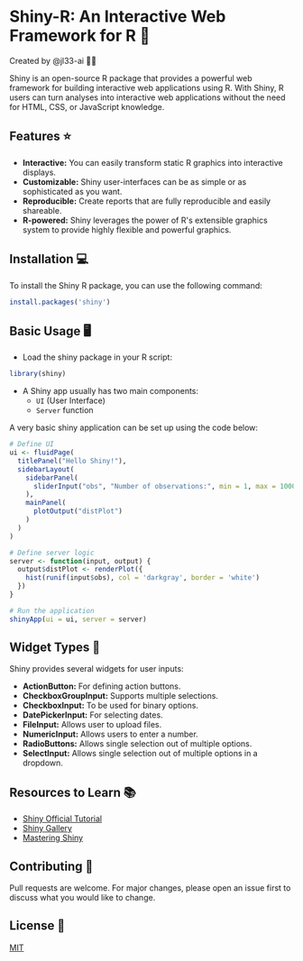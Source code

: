 # Shiny-R: An Interactive Web Framework for R 🎉

Created by @jl33-ai 👦🏻

Shiny is an open-source R package that provides a powerful web framework for building interactive web applications using R. With Shiny, R users can turn analyses into interactive web applications without the need for HTML, CSS, or JavaScript knowledge.

## Features ⭐

- **Interactive:** You can easily transform static R graphics into interactive displays.
- **Customizable:** Shiny user-interfaces can be as simple or as sophisticated as you want. 
- **Reproducible:** Create reports that are fully reproducible and easily shareable.
- **R-powered:** Shiny leverages the power of R's extensible graphics system to provide highly flexible and powerful graphics.

## Installation 💻

To install the Shiny R package, you can use the following command:

```r
install.packages('shiny')
```

## Basic Usage 🖥️

- Load the shiny package in your R script:

```r
library(shiny)
```

- A Shiny app usually has two main components:
     - `UI` (User Interface)
     - `Server` function

A very basic shiny application can be set up using the code below:

```r
# Define UI
ui <- fluidPage(
  titlePanel("Hello Shiny!"),
  sidebarLayout(
    sidebarPanel(
      sliderInput("obs", "Number of observations:", min = 1, max = 1000, value = 500)
    ),
    mainPanel(
      plotOutput("distPlot")
    )
  )
)

# Define server logic
server <- function(input, output) {
  output$distPlot <- renderPlot({
    hist(runif(input$obs), col = 'darkgray', border = 'white')
  })
}

# Run the application
shinyApp(ui = ui, server = server)
```

## Widget Types 🚀

Shiny provides several widgets for user inputs:

- **ActionButton:** For defining action buttons.
- **CheckboxGroupInput:** Supports multiple selections.
- **CheckboxInput:** To be used for binary options.
- **DatePickerInput:** For selecting dates.
- **FileInput:** Allows user to upload files.
- **NumericInput:** Allows users to enter a number.
- **RadioButtons:** Allows single selection out of multiple options.
- **SelectInput:** Allows single selection out of multiple options in a dropdown.

## Resources to Learn 📚

- [Shiny Official Tutorial](https://shiny.rstudio.com/tutorial/)
- [Shiny Gallery](https://shiny.rstudio.com/gallery/)
- [Mastering Shiny](https://mastering-shiny.org/)

## Contributing 🤝

Pull requests are welcome. For major changes, please open an issue first to discuss what you would like to change.

## License 📄

[MIT](https://choosealicense.com/licenses/mit/)